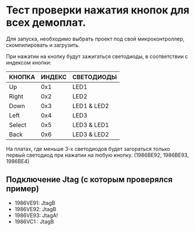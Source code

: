 # Тест проверки нажатия кнопок для всех демоплат.

Для запуска, необходимо выбрать проект под свой микроконтроллер, скомпилировать и загрузить.

При нажатии на кнопку будут зажигаться светодиоды, в соответствии с индексом кнопки:

|  КНОПКА	|	ИНДЕКС |  СВЕТОДИОДЫ |
|:--------|:-------|:------------|
| Up			| 0x1 | LED1        |
| Right		|	0x2 | LED2        |
| Down		|	0x3 | LED1 & LED2 |
| Left		|	0x4 | LED3        |
| Select	|	0x5 | LED3 & LED1 |
| Back  	|	0x6 | LED3 & LED2 |

На платах, где меньше 3-х светодиодов будет загораться только первый светодиод при нажатии на любую кнопку. (1986ВЕ92, 1986ВЕ93, 1986ВЕ4)

## Подключение Jtag (с которым проверялся пример)
  - 1986VE91: JtagB
  - 1986VE92: JtagB
  - 1986VE93:   JtagA!
  - 1986VC1 : JtagB
